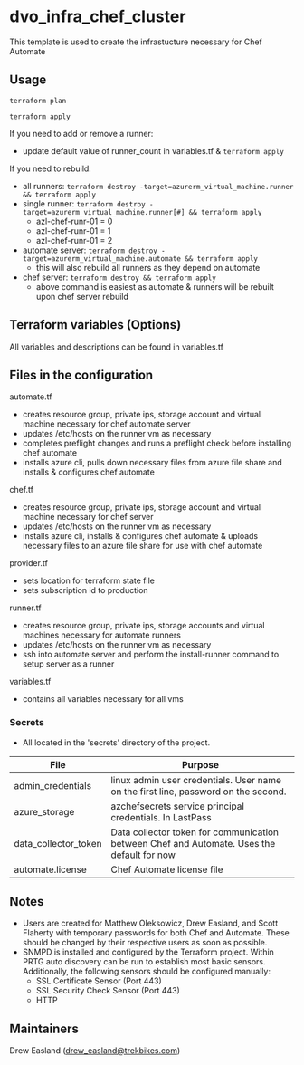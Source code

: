 # dvo_infra_chef_cluster

This template is used to create the infrastucture necessary for Chef Automate

## Usage

`terraform plan`

`terraform apply`

If you need to add or remove a runner:

- update default value of runner_count in variables.tf & `terraform apply`

If you need to rebuild:

- all runners: `terraform destroy -target=azurerm_virtual_machine.runner && terraform apply`
- single runner: `terraform destroy -target=azurerm_virtual_machine.runner[#] && terraform apply`
  - azl-chef-runr-01 = 0
  - azl-chef-runr-01 = 1
  - azl-chef-runr-01 = 2
- automate server: `terraform destroy -target=azurerm_virtual_machine.automate && terraform apply`
  - this will also rebuild all runners as they depend on automate
- chef server: `terraform destroy && terraform apply`
  - above command is easiest as automate & runners will be rebuilt upon chef server rebuild

## Terraform variables (Options)

All variables and descriptions can be found in variables.tf

## Files in the configuration

automate.tf

- creates resource group, private ips, storage account and virtual machine necessary for chef automate server
- updates /etc/hosts on the runner vm as necessary
- completes preflight changes and runs a preflight check before installing chef automate
- installs azure cli, pulls down necessary files from azure file share and installs & configures chef automate

chef.tf

- creates resource group, private ips, storage account and virtual machine necessary for chef server
- updates /etc/hosts on the runner vm as necessary
- installs azure cli, installs & configures chef automate & uploads necessary files to an azure file share for use with chef automate

provider.tf

- sets location for terraform state file
- sets subscription id to production

runner.tf

- creates resource group, private ips, storage accounts and virtual machines necessary for automate runners
- updates /etc/hosts on the runner vm as necessary
- ssh into automate server and perform the install-runner command to setup server as a runner

variables.tf

- contains all variables necessary for all vms

### Secrets

- All located in the 'secrets' directory of the project.

| File                 | Purpose |
| ---------------------|--------------------------------------------------------------------------------------------|
| admin_credentials    | linux admin user credentials. User name on the first line, password on the second.         |
| azure_storage        | azchefsecrets service principal credentials. In LastPass                                   |
| data_collector_token | Data collector token for communication between Chef and Automate. Uses the default for now |
| automate.license     | Chef Automate license file                                                                 |

## Notes

- Users are created for Matthew Oleksowicz, Drew Easland, and Scott Flaherty with temporary passwords for both Chef and Automate. These should be changed by their respective users as soon as possible.
- SNMPD is installed and configured by the Terraform project. Within PRTG auto discovery can be run to establish most basic sensors. Additionally, the following sensors should be configured manually:
  - SSL Certificate Sensor (Port 443)
  - SSL Security Check Sensor (Port 443)
  - HTTP

## Maintainers

Drew Easland (drew_easland@trekbikes.com)